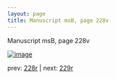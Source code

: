 ```yaml
---
layout: page
title: Manuscript msB, page 228v
---
```


Manuscript msB, page 228v

[![image](http://www.homermultitext.org/iipsrv?OBJ=IIP,1.0&FIF=/project/homer/pyramidal/deepzoom/hmt/vbbifolio/pending/vb_228v_229r.tif&WID=100&CVT=JPEG)](http://www.homermultitext.org/ict2/?urn=urn:cite2:hmt:vbbifolio.pending:vb_228v_229r)

prev:  [228r](../228r) | next:  [229r](../229r)

